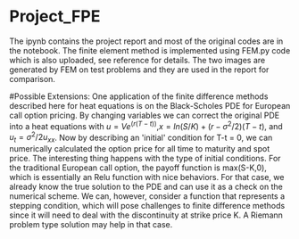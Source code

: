 # Project_FPE

The ipynb contains the project report and most of the original codes are in the notebook.
The finite element method is implemented using FEM.py code which is also uploaded, see reference for details.
The two images are generated by FEM on test problems and they are used in the report for comparison.



#Possible Extensions:
One application of the finite difference methods described here for heat equations is on the Black-Scholes PDE
for European call option pricing. By changing variables we can correct the original PDE into a heat equations with
$u = Ve^(r(T-t))$,$x = ln(S/K)+(r-\sigma^2/2)(T-t)$, and $u_t = \sigma^2/2 u_{xx}$.
Now by describing an 'initial' condition for T-t = 0, we can numerically calculated the option price for all time to maturity and
spot price.
The interesting thing happens with the type of initial conditions. For the traditional European call option, the payoff function
is max(S-K,0), which is essentially an Relu function with nice behaviors. For that case, we already know the true solution to the PDE and can use it as a check on the numerical scheme. We can, however, consider a function that represents a stepping condition, which will pose challenges to finite difference methods since it will need to deal with the discontinuity at strike price K. A Riemann problem type solution may help in that case. 
